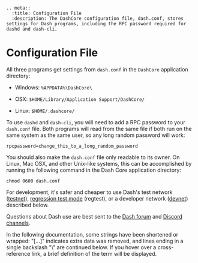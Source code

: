 ```{eval-rst}
.. meta::
  :title: Configuration File
  :description: The DashCore configuration file, dash.conf, stores settings for Dash programs, including the RPC password required for dashd and dash-cli.
```

# Configuration File

All three programs get settings from `dash.conf` in the `DashCore` application directory:

* Windows: `%APPDATA%\DashCore\`

* OSX: `$HOME/Library/Application Support/DashCore/`

* Linux: `$HOME/.dashcore/`

To use `dashd` and `dash-cli`, you will need to add a RPC password to your `dash.conf` file. Both programs will read from the same file if both run on the same system as the same user, so any long random password will work:

``` text
rpcpassword=change_this_to_a_long_random_password
```

You should also make the `dash.conf` file only readable to its owner.  On Linux, Mac OSX, and other Unix-like systems, this can be accomplished by running the following command in the Dash Core application directory:

``` text
chmod 0600 dash.conf
```

For development, it's safer and cheaper to use Dash's test network ([testnet](../resources/glossary.md#testnet)), [regression test mode](../resources/glossary.md#regression-test-mode) (regtest), or a developer network  ([devnet](../resources/glossary.md#devnet)) described below.

Questions about Dash use are best sent to the [Dash forum](https://www.dash.org/forum/categories/dash-support.61/) and [Discord channels](http://www.dashchat.org).

In the following documentation, some strings have been shortened or wrapped: "[...]" indicates extra data was removed, and lines ending in a single backslash "\\" are continued below. If you hover over a cross-reference link, a brief definition of the term will be displayed.
